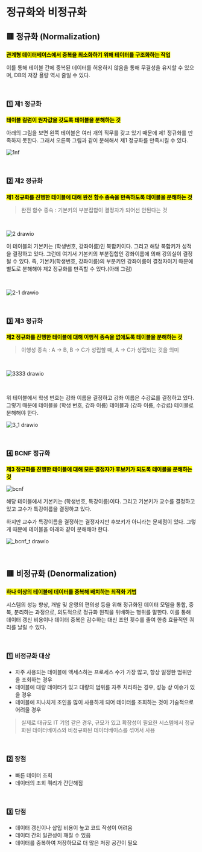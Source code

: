 # 정규화와 비정규화

## 🟥 정규화 (Normalization)

<mark>**관계형 데이터베이스에서 중복을 최소화하기 위해 테이터를 구조화하는 작업**</mark>

이를 통해 테이블 간에 중복된 데이터를 허용하지 않음을 통해 무결성을 유지할 수 있으며, DB의 저장 욜량 역시 줄일 수 있다.

</br>

### 1️⃣ 제1 정규화
<mark>**테이블 컬럼이 원자값을 갖도록 테이블을 분해하는 것**</mark>

아래의 그림을 보면 왼쪽 테이블은 여러 개의 직무를 갖고 있기 때문에 제1 정규화를 만족하지 못한다. 그래서 오른쪽 그림과 같이 분해해서 제1 정규화를 만족시킬 수 있다.

![1nf](https://github.com/user-attachments/assets/7d27462f-d262-4e0e-8abb-07f5343f056b)

</br>

### 2️⃣ 제2 정규화

<mark>**제1 정규화를 진행한 테이블에 대해 완전 함수 종속을 만족하도록 테이블을 분해하는 것**</mark>

> 완전 함수 종속 : 기본키의 부분집합이 결정자가 되어선 안된다는 것

</br>


![2 drawio](https://github.com/user-attachments/assets/f35ac3e8-31a7-49ba-9b5a-bc038dc0d152)


이 테이블의 기본키는 (학생번호, 강좌이름)인 복합키이다. 그리고 해당 복합키가 성적을 결정하고 있다. 그런데 여기서 기본키의 부분집합인 강좌이름에 의해 강의실이 결정될 수 있다.
즉, 기본키(학생번호, 강좌이름)의 부분키인 강좌이름이 결정자이기 때문에 별도로 분해해야 제2 정규화를 만족할 수 있다.(아래 그림)

</br>

![2-1 drawio](https://github.com/user-attachments/assets/189c9567-31c0-42f5-b6b0-f863209d736a)


</br>

### 3️⃣ 제3 정규화

<mark>**제2 정규화를 진행한 테이블에 대해 이행적 종속을 없애도록 테이블을 분해하는 것**</mark>

> 이행성 종속 : A -> B, B -> C가 성립할 때, A -> C가 성립되는 것을 의미

</br>

![3333 drawio](https://github.com/user-attachments/assets/8c29f8e1-88f9-402a-95c0-70cc1f04c92a)


</br>

위 테이블에서 학생 번호는 강좌 이름을 결정하고 강좌 이름은 수강료를 결정하고 있다. 그렇기 때문에 테이블을 (학생 번호, 강좌 이름) 테이블과 (강좌 이름, 수강료) 테이블로 분해해야 한다. 



![3_1 drawio](https://github.com/user-attachments/assets/b5603f5d-3904-464a-b401-b03f078ac3c2)


</br>

### 4️⃣ BCNF 정규화

<mark>**제3 정규화를 진행한 테이블에 대해 모든 결정자가 후보키가 되도록 테이블을 분해하는 것**</mark>

![bcnf](https://github.com/user-attachments/assets/f11a246e-e8f6-4837-8dd1-6e3acae27a99)


해당 테이블에서 기본키는 (학생번호, 특강이름)이다. 그리고 기본키가 교수를 결정하고 있고 교수가 특강이름을 결정하고 있다. </br>

하지만 교수가 특강이름을 결정하는 결정자지만 후보키가 아니라는 문제점이 있다. 그렇게 때문에 테이블을 아래와 같이 분해해야 한다.  


![_bcnf_t drawio](https://github.com/user-attachments/assets/11766ded-9670-4ca5-8e03-6c9a939d6f7b)



</br>

## 🟥 비정규화 (Denormalization)

<mark>**하나 이상의 테이블에 데이터를 중복해 배치하는 최적화 기법**</mark>

시스템의 성능 향상, 개발 및 운영의 편의성 등을 위해 정규화된 데이터 모델을 통합, 중복, 분리하는 과정으로, 의도적으로 정규화 원칙을 위배하는 행위를 말한다.
이를 통해 데이터 갱신 비용이나 데이터 중복은 감수하는 대신 조인 횟수를 줄여 한층 효율적인 쿼리를 날릴 수 있다.

</br>

### 1️⃣ 비정규화 대상
- 자주 사용되는 테이블에 액세스하는 프로세스 수가 가장 많고, 항상 일정한 범위만을 조회하는 경우
- 테이블에 대량 데이터가 있고 대량의 범위를 자주 처리하는 경우, 성능 상 이슈가 있을 경우
- 테이블에 지나치게 조인을 많이 사용하게 되어 데이터를 조회하는 것이 기술적으로 어려울 경우

> 실제로 대규모 IT 기업 같은 경우, 규모가 있고 확장성이 필요한 시스템에서 정규화된 데이터베이스와 비정규화된 데이터베이스를 섞어서 사용

</br>

### 2️⃣ 장점
- 빠른 데이터 조회
- 데이터의 조회 쿼리가 간단해짐

</br>

### 3️⃣ 단점
- 데이터 갱신이나 삽입 비용이 높고 코드 작성이 어려움
- 데이터 간의 일관성이 깨질 수 있음
- 데이터를 중복하여 저장하므로 더 많은 저장 공간이 필요

</br>
